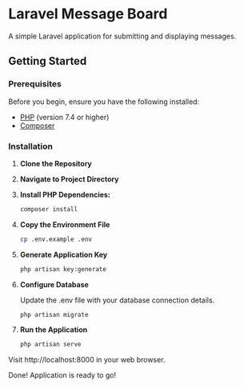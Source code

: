 # Laravel Message Board

A simple Laravel application for submitting and displaying messages.

## Getting Started

### Prerequisites

Before you begin, ensure you have the following installed:

- [PHP](https://www.php.net/) (version 7.4 or higher)
- [Composer](https://getcomposer.org/)

### Installation

1. **Clone the Repository**

2. **Navigate to Project Directory**

3. **Install PHP Dependencies:**
    ```bash
    composer install

4. **Copy the Environment File**
    ```bash
    cp .env.example .env
5. **Generate Application Key**
    ```bash
    php artisan key:generate
6. **Configure Database**

    Update the .env file with your database connection details.

    ```bash
    php artisan migrate
7. **Run the Application**
   ```bash
   php artisan serve
   
Visit http://localhost:8000 in your web browser.

Done! Application is ready to go!



